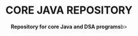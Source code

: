 <body>
    <h1 align="center">CORE JAVA REPOSITORY</h1>
    <p align="center"><b>Repository for core Java and DSA programs</b>b></p>
</body>
